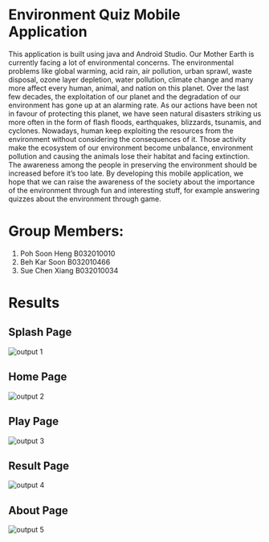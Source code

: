 # Environment Quiz Mobile Application
This application is built using java and Android Studio. Our Mother Earth is currently facing a lot of environmental concerns. The environmental problems like global warming, acid rain, air pollution, urban sprawl, waste disposal, ozone layer depletion, water pollution, climate change and many more affect every human, animal, and nation on this planet. Over the last few decades, the exploitation of our planet and the degradation of our environment has gone up at an alarming rate. As our actions have been not in favour of protecting this planet, we have seen natural disasters striking us more often in the form of flash floods, earthquakes, blizzards, tsunamis, and cyclones. Nowadays, human keep exploiting the resources from the environment without considering the consequences of it. Those activity make the ecosystem of our environment become unbalance, environment pollution and causing the animals lose their habitat and facing extinction. The awareness among the people in preserving the environment should be increased before it’s too late. By developing this mobile application, we hope that we can raise the awareness of the society about the importance of the environment through fun and interesting stuff, for example answering quizzes about the environment through game.

# Group Members:
1. Poh Soon Heng B032010010 
2. Beh Kar Soon B032010466 
3. Sue Chen Xiang B032010034

# Results

## Splash Page

![output 1](assets/output1.png)

## Home Page

![output 2](assets/output2.jpg)

## Play Page

![output 3](assets/output3.png)

## Result Page

![output 4](assets/output4.jpg)

## About Page

![output 5](assets/output5.jpg)
